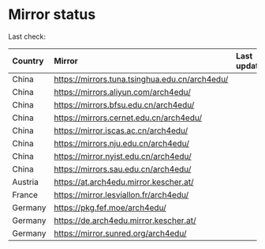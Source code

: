 <script src="./time.js"></script>
# Mirror status
Last check: <script type="text/javascript">localize(1702055779.709444);</script>

|Country|Mirror|Last update|
|:------|:-----|:----------|
|China|https://mirrors.tuna.tsinghua.edu.cn/arch4edu/|<script type="text/javascript">localize(1702017267);</script>|
|China|https://mirrors.aliyun.com/arch4edu/|<script type="text/javascript">localize(1702017267);</script>|
|China|https://mirrors.bfsu.edu.cn/arch4edu/|<script type="text/javascript">localize(1702017267);</script>|
|China|https://mirrors.cernet.edu.cn/arch4edu/|<script type="text/javascript">localize(1702017267);</script>|
|China|https://mirror.iscas.ac.cn/arch4edu/|<script type="text/javascript">localize(1702017267);</script>|
|China|https://mirrors.nju.edu.cn/arch4edu/|<script type="text/javascript">localize(1702017267);</script>|
|China|https://mirror.nyist.edu.cn/arch4edu/|<script type="text/javascript">localize(1702017267);</script>|
|China|https://mirrors.sau.edu.cn/arch4edu/|<script type="text/javascript">localize(1702017267);</script>|
|Austria|https://at.arch4edu.mirror.kescher.at/|<script type="text/javascript">localize(1702017267);</script>|
|France|https://mirror.lesviallon.fr/arch4edu/|<script type="text/javascript">localize(1702017267);</script>|
|Germany|https://pkg.fef.moe/arch4edu/|<script type="text/javascript">localize(1702017267);</script>|
|Germany|https://de.arch4edu.mirror.kescher.at/|<script type="text/javascript">localize(1702017267);</script>|
|Germany|https://mirror.sunred.org/arch4edu/|<script type="text/javascript">localize(1702017267);</script>|

<script src="./tablefilter/tablefilter.js"></script>
<script src="./table.js"></script>
